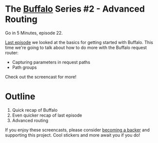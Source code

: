 # The [Buffalo](https://gobuffalo.io) Series #2 - Advanced Routing

Go in 5 Minutes, episode 22.

[Last episode](https://www.goin5minutes.com/screencast/episode_21_buffalo_intro/) we looked
at the basics for getting started with Buffalo. This time we're going to talk about
how to do more with the Buffalo request router:

- Capturing parameters in request paths
- Path groups

Check out the screencast for more!

# Outline

1. Quick recap of Buffalo
1. Even quicker recap of last episode
1. Advanced routing

If you enjoy these screencasts, please consider 
[becoming a backer](https://www.patreon.com/goin5minutes)
and supporting this project. Cool stickers and more await you if you do!
